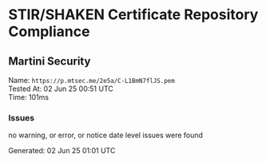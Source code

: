 # STIR/SHAKEN Certificate Repository Compliance

## Martini Security

Name: `https://p.mtsec.me/2e5a/C-L1BmN7flJS.pem`\
Tested At: 02 Jun 25 00:51 UTC\
Time: 101ms

### Issues

no warning, or error, or notice date level issues were found

Generated: 02 Jun 25 01:01 UTC